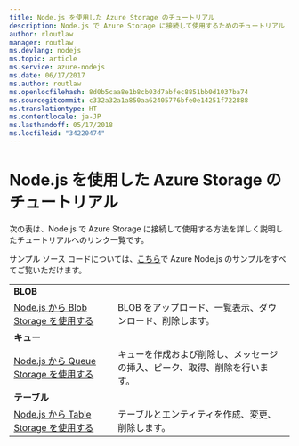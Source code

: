 ```yaml
---
title: Node.js を使用した Azure Storage のチュートリアル
description: Node.js で Azure Storage に接続して使用するためのチュートリアル
author: rloutlaw
manager: routlaw
ms.devlang: nodejs
ms.topic: article
ms.service: azure-nodejs
ms.date: 06/17/2017
ms.author: routlaw
ms.openlocfilehash: 8d0b5caa8e1b8cb03d7abfec8851bb0d1037ba74
ms.sourcegitcommit: c332a32a1a850aa62405776bfe0e14251f722888
ms.translationtype: HT
ms.contentlocale: ja-JP
ms.lasthandoff: 05/17/2018
ms.locfileid: "34220474"
---
```

# <a name="azure-storage-with-nodejs-tutorials"></a>Node.js を使用した Azure Storage のチュートリアル

次の表は、Node.js で Azure Storage に接続して使用する方法を詳しく説明したチュートリアルへのリンク一覧です。

サンプル ソース コードについては、[こちら](https://azure.microsoft.com/resources/samples/?term=nodejs)で Azure Node.js のサンプルをすべてご覧いただけます。

| | |
|---|---|
| **BLOB** ||
| [Node.js から Blob Storage を使用する](http://docs.microsoft.com/azure/storage/storage-nodejs-how-to-use-blob-storage?toc=/azure/node/toc.json&bc=/azure/node/toc.json) | BLOB をアップロード、一覧表示、ダウンロード、削除します。 |
| **キュー** ||
| [Node.js から Queue Storage を使用する](http://docs.microsoft.com/azure/storage/storage-nodejs-how-to-use-queues?toc=/azure/node/toc.json&bc=/azure/node/toc.json) | キューを作成および削除し、メッセージの挿入、ピーク、取得、削除を行います。 |
| **テーブル** ||
| [Node.js から Table Storage を使用する](http://docs.microsoft.com/azure/storage/storage-nodejs-how-to-use-table-storage?toc=/azure/node/toc.json&bc=/azure/node/toc.json) | テーブルとエンティティを作成、変更、削除します。 |
